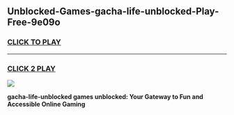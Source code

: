 
## Unblocked-Games-gacha-life-unblocked-Play-Free-9e09o
<h3>
<a href="https://premium76.site?title=gacha-life-unblocked&ref=19M">CLICK TO PLAY</a></h3>
<hr>

<h3>
<a href="https://premium76.site?title=gacha-life-unblocked&ref=19M">CLICK 2 PLAY</a>
  
</h3>

<a href="https://premium76.site?title=gacha-life-unblocked&ref=19M"><img src="https://clearcache.store/games.png"></a>


**gacha-life-unblocked games unblocked: Your Gateway to Fun and Accessible Online Gaming**
